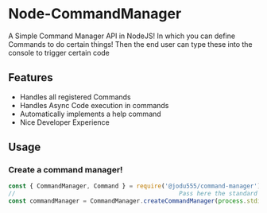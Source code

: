 # Node-CommandManager
A Simple Command Manager API in NodeJS! 
In which you can define Commands to do certain things! 
Then the end user can type these into the console to trigger certain code

## Features

  * Handles all registered Commands
  * Handles Async Code execution in commands
  * Automatically implements a help command
  * Nice Developer Experience

## Usage

### Create a command manager! 

```javascript
const { CommandManager, Command } = require('@jodu555/command-manager');
//                                              Pass here the standard pipe you want to use
const commandManager = CommandManager.createCommandManager(process.stdin, process.stdout);
```